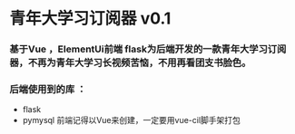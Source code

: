 # 青年大学习订阅器 v0.1
### 基于Vue ，ElementUi前端 flask为后端开发的一款青年大学习订阅器，不再为青年大学习长视频苦恼，不用再看团支书脸色。
### 后端使用到的库 ：
 - flask
 - pymysql
 前端记得以Vue来创建，一定要用vue-cil脚手架打包 
			
